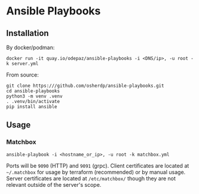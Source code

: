 # Ansible Playbooks

## Installation

By docker/podman:

```
docker run -it quay.io/odepaz/ansible-playbooks -i <DNS/ip>, -u root -k server.yml
```

From source:

```
git clone https:///github.com/osherdp/ansible-playbooks.git
cd ansible-playbooks
python3 -m venv .venv
. .venv/bin/activate
pip install ansible
```

## Usage

### Matchbox

```
ansible-playbook -i <hostname_or_ip>, -u root -k matchbox.yml
```

Ports will be ``9090`` (HTTP) and ``9091`` (grpc).
Client certificates are located at ``~/.matchbox`` for usage by terraform (recommended) or by manual usage.
Server certificates are located at ``/etc/matchbox/`` though they are not relevant outside of the server's scope.

